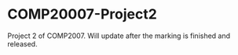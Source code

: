 # COMP20007-Project2
Project 2 of COMP2007. Will update after the marking is finished and released.
